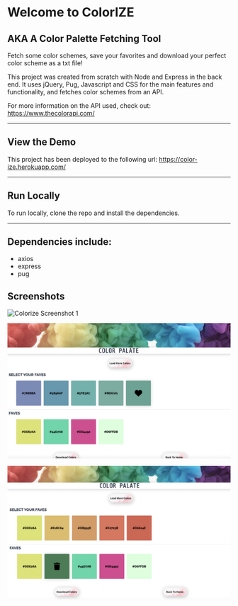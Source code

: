 # Welcome to ColorIZE
## AKA A Color Palette Fetching Tool

Fetch some color schemes, save your favorites and download your perfect color scheme as a txt file!

This project was created from scratch with Node and Express in the back end. It uses jQuery, Pug, Javascript and CSS for the main features and functionality, and fetches color schemes from an API.


For more information on the API used, check out: https://www.thecolorapi.com/
______
## View the Demo
This project has been deployed to the following url: https://color-ize.herokuapp.com/
______

## Run Locally
To run locally, clone the repo and install the dependencies.
______
## Dependencies include:
* axios
* express
* pug

## Screenshots

![Colorize Screenshot 1](https://github.com/NadyaCodes/colorize/blob/0f999353d3bd91394d9b37432fddfdfd38c9f939/docs/Colorize%20Screenshot%201.png?raw=true)

![Colorize Screenshot 2](https://github.com/NadyaCodes/colorize/blob/0f999353d3bd91394d9b37432fddfdfd38c9f939/docs/Colorize%20Screenshot%202.png?raw=true)

![Colorize Screenshot 3](https://github.com/NadyaCodes/colorize/blob/0f999353d3bd91394d9b37432fddfdfd38c9f939/docs/Colorize%20Screenshot%203.png?raw=true)
